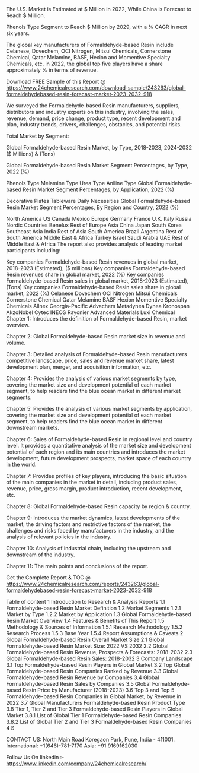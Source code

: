 The U.S. Market is Estimated at $ Million in 2022, While China is Forecast to Reach $ Million.

Phenols Type Segment to Reach $ Million by 2029, with a % CAGR in next six years.

The global key manufacturers of Formaldehyde-based Resin include Celanese, Dovechem, OCI Nitrogen, Mitsui Chemicals, Cornerstone Chemical, Qatar Melamine, BASF, Hexion and Momentive Specialty Chemicals, etc. in 2022, the global top five players have a share approximately % in terms of revenue.

Download FREE Sample of this Report @ https://www.24chemicalresearch.com/download-sample/243263/global-formaldehydebased-resin-forecast-market-2023-2032-918

We surveyed the Formaldehyde-based Resin manufacturers, suppliers, distributors and industry experts on this industry, involving the sales, revenue, demand, price change, product type, recent development and plan, industry trends, drivers, challenges, obstacles, and potential risks.

Total Market by Segment:

Global Formaldehyde-based Resin Market, by Type, 2018-2023, 2024-2032 ($ Millions) & (Tons)

Global Formaldehyde-based Resin Market Segment Percentages, by Type, 2022 (%)

Phenols Type
Melamine Type
Urea Type
Aniline Type
Global Formaldehyde-based Resin Market Segment Percentages, by Application, 2022 (%)

Decorative Plates
Tableware
Daily Necessities
Global Formaldehyde-based Resin Market Segment Percentages, By Region and Country, 2022 (%)

North America
US
Canada
Mexico
Europe
Germany
France
U.K.
Italy
Russia
Nordic Countries
Benelux
Rest of Europe
Asia
China
Japan
South Korea
Southeast Asia
India
Rest of Asia
South America
Brazil
Argentina
Rest of South America
Middle East & Africa
Turkey
Israel
Saudi Arabia
UAE
Rest of Middle East & Africa
The report also provides analysis of leading market participants including:

Key companies Formaldehyde-based Resin revenues in global market, 2018-2023 (Estimated), ($ millions)
Key companies Formaldehyde-based Resin revenues share in global market, 2022 (%)
Key companies Formaldehyde-based Resin sales in global market, 2018-2023 (Estimated), (Tons)
Key companies Formaldehyde-based Resin sales share in global market, 2022 (%)
Celanese
Dovechem
OCI Nitrogen
Mitsui Chemicals
Cornerstone Chemical
Qatar Melamine
BASF
Hexion
Momentive Specialty Chemicals
Allnex
Georgia-Pacific
Advachem
Metadynea
Dynea
Kronospan
AkzoNobel
Cytec
INEOS
Rayonier Advanced Materials
Luxi Chemical
Chapter 1: Introduces the definition of Formaldehyde-based Resin, market overview.

Chapter 2: Global Formaldehyde-based Resin market size in revenue and volume.

Chapter 3: Detailed analysis of Formaldehyde-based Resin manufacturers competitive landscape, price, sales and revenue market share, latest development plan, merger, and acquisition information, etc.

Chapter 4: Provides the analysis of various market segments by type, covering the market size and development potential of each market segment, to help readers find the blue ocean market in different market segments.

Chapter 5: Provides the analysis of various market segments by application, covering the market size and development potential of each market segment, to help readers find the blue ocean market in different downstream markets.

Chapter 6: Sales of Formaldehyde-based Resin in regional level and country level. It provides a quantitative analysis of the market size and development potential of each region and its main countries and introduces the market development, future development prospects, market space of each country in the world.

Chapter 7: Provides profiles of key players, introducing the basic situation of the main companies in the market in detail, including product sales, revenue, price, gross margin, product introduction, recent development, etc.

Chapter 8: Global Formaldehyde-based Resin capacity by region & country.

Chapter 9: Introduces the market dynamics, latest developments of the market, the driving factors and restrictive factors of the market, the challenges and risks faced by manufacturers in the industry, and the analysis of relevant policies in the industry.

Chapter 10: Analysis of industrial chain, including the upstream and downstream of the industry.

Chapter 11: The main points and conclusions of the report.

Get the Complete Report & TOC @ https://www.24chemicalresearch.com/reports/243263/global-formaldehydebased-resin-forecast-market-2023-2032-918

Table of content
1 Introduction to Research & Analysis Reports
1.1 Formaldehyde-based Resin Market Definition
1.2 Market Segments
1.2.1 Market by Type
1.2.2 Market by Application
1.3 Global Formaldehyde-based Resin Market Overview
1.4 Features & Benefits of This Report
1.5 Methodology & Sources of Information
1.5.1 Research Methodology
1.5.2 Research Process
1.5.3 Base Year
1.5.4 Report Assumptions & Caveats
2 Global Formaldehyde-based Resin Overall Market Size
2.1 Global Formaldehyde-based Resin Market Size: 2022 VS 2032
2.2 Global Formaldehyde-based Resin Revenue, Prospects & Forecasts: 2018-2032
2.3 Global Formaldehyde-based Resin Sales: 2018-2032
3 Company Landscape
3.1 Top Formaldehyde-based Resin Players in Global Market
3.2 Top Global Formaldehyde-based Resin Companies Ranked by Revenue
3.3 Global Formaldehyde-based Resin Revenue by Companies
3.4 Global Formaldehyde-based Resin Sales by Companies
3.5 Global Formaldehyde-based Resin Price by Manufacturer (2018-2023)
3.6 Top 3 and Top 5 Formaldehyde-based Resin Companies in Global Market, by Revenue in 2022
3.7 Global Manufacturers Formaldehyde-based Resin Product Type
3.8 Tier 1, Tier 2 and Tier 3 Formaldehyde-based Resin Players in Global Market
3.8.1 List of Global Tier 1 Formaldehyde-based Resin Companies
3.8.2 List of Global Tier 2 and Tier 3 Formaldehyde-based Resin Companies
4 S

CONTACT US:
North Main Road Koregaon Park, Pune, India - 411001.
International: +1(646)-781-7170
Asia: +91 9169162030

Follow Us On linkedin :- https://www.linkedin.com/company/24chemicalresearch/
